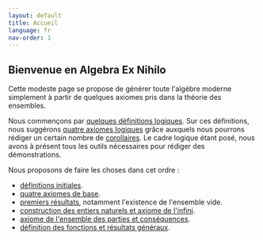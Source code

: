 ```yaml
---
layout: default
title: Accueil
language: fr
nav-order: 1
---
```


## Bienvenue en Algebra Ex Nihilo

Cette modeste page se propose de générer toute l'algèbre moderne simplement à partir de quelques axiomes pris dans la théorie des ensembles.

Nous commençons par [quelques définitions logiques](logic_def.md). Sur ces définitions, nous suggérons [quatre axiomes logiques](logic_axm.md) grâce auxquels nous pourrons rédiger un certain nombre de [corollaires](logic_cor.md). Le cadre logique étant posé, nous avons à présent tous les outils nécessaires pour rédiger des démonstrations.

Nous proposons de faire les choses dans cet ordre :

* [définitions initiales](set_def.md).
* [quatre axiomes de base](set_axm.md).
* [premiers résultats](set_res1.md), notamment l'existence de l'ensemble vide.
* [construction des entiers naturels et axiome de l'infini](set_res2.md).
* [axiome de l'ensemble des parties et conséquences](set_res3.md).
* [définition des fonctions et résultats généraux](set_res4.md).
